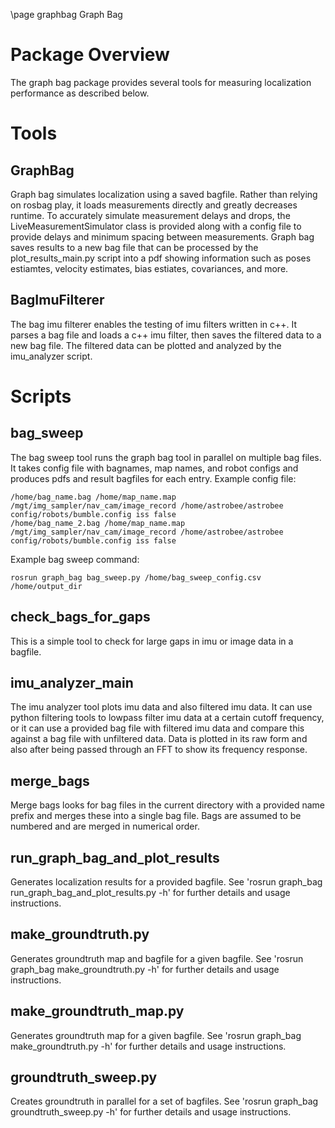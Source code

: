 \page graphbag Graph Bag

# Package Overview
The graph bag package provides several tools for measuring localization performance as described below.

# Tools
## GraphBag
Graph bag simulates localization using a saved bagfile.  Rather than relying on rosbag play, it loads measurements directly and greatly decreases runtime.  To accurately simulate measurement delays and drops, the LiveMeasurementSimulator class is provided along with a config file to provide delays and minimum spacing between measurements.  Graph bag saves results to a new bag file that can be processed by the plot\_results\_main.py script into a pdf showing information such as poses estiamtes, velocity estimates, bias estiates, covariances, and more.

## BagImuFilterer
The bag imu filterer enables the testing of imu filters written in c++.  It parses a bag file and loads a c++ imu filter, then saves the filtered data to a new bag file.  The filtered data can be plotted and analyzed by the imu\_analyzer script.

# Scripts
## bag\_sweep
The bag sweep tool runs the graph bag tool in parallel on multiple bag files.  It takes config file with bagnames, map names, and robot configs and produces pdfs and result bagfiles for each entry.
Example config file:   
```
/home/bag_name.bag /home/map_name.map /mgt/img_sampler/nav_cam/image_record /home/astrobee/astrobee config/robots/bumble.config iss false  
/home/bag_name_2.bag /home/map_name.map /mgt/img_sampler/nav_cam/image_record /home/astrobee/astrobee config/robots/bumble.config iss false
```
Example bag sweep command:  
```
rosrun graph_bag bag_sweep.py /home/bag_sweep_config.csv /home/output_dir
``` 

## check\_bags\_for\_gaps
This is a simple tool to check for large gaps in imu or image data in a bagfile.

## imu\_analyzer\_main
The imu analyzer tool plots imu data and also filtered imu data.  It can use python filtering tools to lowpass filter imu data at a certain cutoff frequency, or it can use a provided bag file with filtered imu data and compare this against a bag file with unfiltered data.  Data is plotted in its raw form and also after being passed through an FFT to show its frequency response.

## merge\_bags
Merge bags looks for bag files in the current directory with a provided name prefix and merges these into a single bag file.  Bags are assumed to be numbered and are merged in numerical order.

## run\_graph\_bag\_and\_plot\_results
Generates localization results for a provided bagfile.
See 'rosrun graph\_bag run\_graph\_bag\_and\_plot\_results.py -h'
for further details and usage instructions.

## make\_groundtruth.py
Generates groundtruth map and bagfile for a given bagfile.
See 'rosrun graph\_bag make\_groundtruth.py -h'
for further details and usage instructions.

## make\_groundtruth\_map.py
Generates groundtruth map for a given bagfile.
See 'rosrun graph\_bag make\_groundtruth.py -h'
for further details and usage instructions.

## groundtruth\_sweep.py
Creates groundtruth in parallel for a set of bagfiles.
See 'rosrun graph\_bag groundtruth\_sweep.py -h'
for further details and usage instructions.
